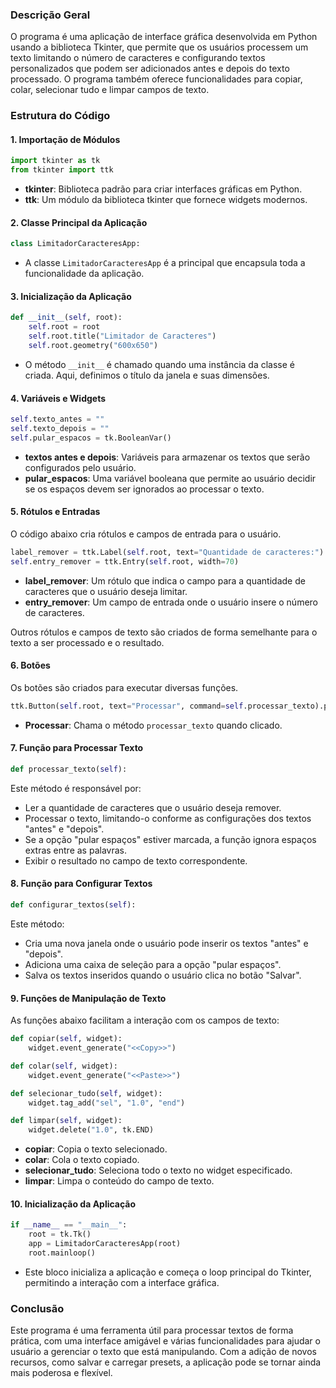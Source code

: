 ### Descrição Geral

O programa é uma aplicação de interface gráfica desenvolvida em Python usando a biblioteca Tkinter, que permite que os usuários processem um texto limitando o número de caracteres e configurando textos personalizados que podem ser adicionados antes e depois do texto processado. O programa também oferece funcionalidades para copiar, colar, selecionar tudo e limpar campos de texto.

### Estrutura do Código

#### 1. Importação de Módulos

```python
import tkinter as tk
from tkinter import ttk
```

- **tkinter**: Biblioteca padrão para criar interfaces gráficas em Python.
- **ttk**: Um módulo da biblioteca tkinter que fornece widgets modernos.

#### 2. Classe Principal da Aplicação

```python
class LimitadorCaracteresApp:
```

- A classe `LimitadorCaracteresApp` é a principal que encapsula toda a funcionalidade da aplicação.

#### 3. Inicialização da Aplicação

```python
def __init__(self, root):
    self.root = root
    self.root.title("Limitador de Caracteres")
    self.root.geometry("600x650")
```

- O método `__init__` é chamado quando uma instância da classe é criada. Aqui, definimos o título da janela e suas dimensões.

#### 4. Variáveis e Widgets

```python
self.texto_antes = ""
self.texto_depois = ""
self.pular_espacos = tk.BooleanVar()
```

- **textos antes e depois**: Variáveis para armazenar os textos que serão configurados pelo usuário.
- **pular_espacos**: Uma variável booleana que permite ao usuário decidir se os espaços devem ser ignorados ao processar o texto.

#### 5. Rótulos e Entradas

O código abaixo cria rótulos e campos de entrada para o usuário.

```python
label_remover = ttk.Label(self.root, text="Quantidade de caracteres:")
self.entry_remover = ttk.Entry(self.root, width=70)
```

- **label_remover**: Um rótulo que indica o campo para a quantidade de caracteres que o usuário deseja limitar.
- **entry_remover**: Um campo de entrada onde o usuário insere o número de caracteres.

Outros rótulos e campos de texto são criados de forma semelhante para o texto a ser processado e o resultado.

#### 6. Botões

Os botões são criados para executar diversas funções.

```python
ttk.Button(self.root, text="Processar", command=self.processar_texto).pack(pady=10)
```

- **Processar**: Chama o método `processar_texto` quando clicado.

#### 7. Função para Processar Texto

```python
def processar_texto(self):
```

Este método é responsável por:

- Ler a quantidade de caracteres que o usuário deseja remover.
- Processar o texto, limitando-o conforme as configurações dos textos "antes" e "depois".
- Se a opção "pular espaços" estiver marcada, a função ignora espaços extras entre as palavras.
- Exibir o resultado no campo de texto correspondente.

#### 8. Função para Configurar Textos

```python
def configurar_textos(self):
```

Este método:

- Cria uma nova janela onde o usuário pode inserir os textos "antes" e "depois".
- Adiciona uma caixa de seleção para a opção "pular espaços".
- Salva os textos inseridos quando o usuário clica no botão "Salvar".

#### 9. Funções de Manipulação de Texto

As funções abaixo facilitam a interação com os campos de texto:

```python
def copiar(self, widget):
    widget.event_generate("<<Copy>>")

def colar(self, widget):
    widget.event_generate("<<Paste>>")

def selecionar_tudo(self, widget):
    widget.tag_add("sel", "1.0", "end")

def limpar(self, widget):
    widget.delete("1.0", tk.END)
```

- **copiar**: Copia o texto selecionado.
- **colar**: Cola o texto copiado.
- **selecionar_tudo**: Seleciona todo o texto no widget especificado.
- **limpar**: Limpa o conteúdo do campo de texto.

#### 10. Inicialização da Aplicação

```python
if __name__ == "__main__":
    root = tk.Tk()
    app = LimitadorCaracteresApp(root)
    root.mainloop()
```

- Este bloco inicializa a aplicação e começa o loop principal do Tkinter, permitindo a interação com a interface gráfica.

### Conclusão

Este programa é uma ferramenta útil para processar textos de forma prática, com uma interface amigável e várias funcionalidades para ajudar o usuário a gerenciar o texto que está manipulando. Com a adição de novos recursos, como salvar e carregar presets, a aplicação pode se tornar ainda mais poderosa e flexível.

